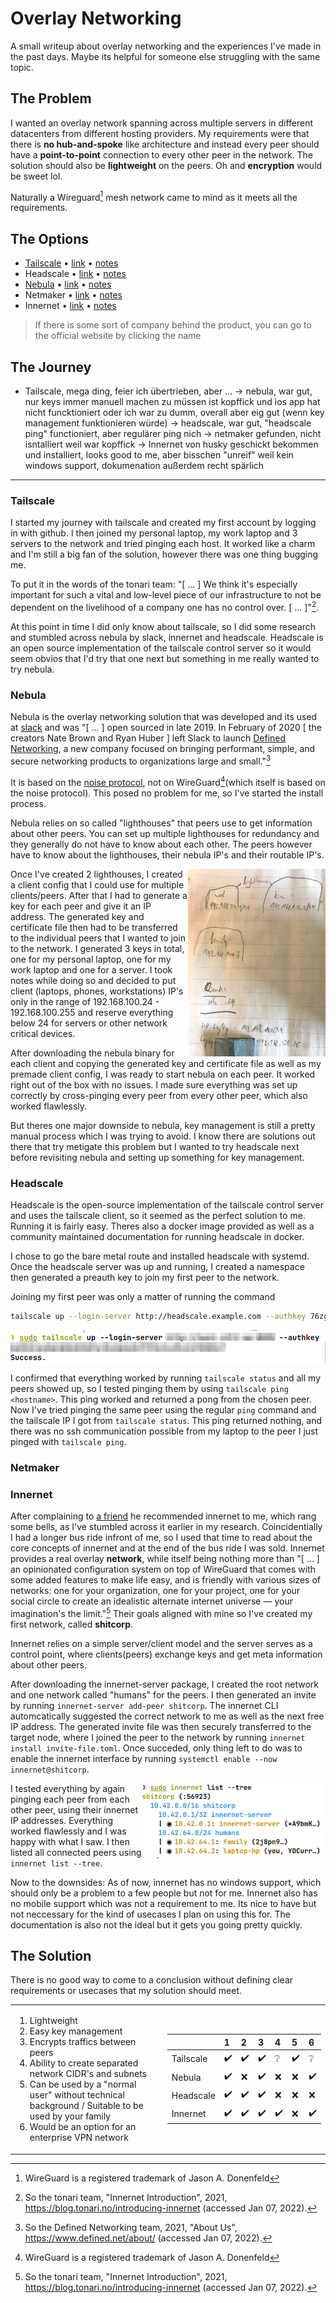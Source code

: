 # Overlay Networking

A small writeup about overlay networking and the experiences I've made in the past days. Maybe its helpful for someone else struggling with the same topic.

## The Problem

I wanted an overlay network spanning across multiple servers in different datacenters from different hosting providers. My requirements were that there is **no hub-and-spoke** like architecture and instead every peer should have a **point-to-point** connection to every other peer in the network. The solution should also be **lightweight** on the peers. Oh and **encryption** would be sweet lol. 

Naturally a Wireguard[^wg] mesh network came to mind as it meets all the requirements.

## The Options

- [Tailscale](https://tailscale.com) • [link](https://github.com/tailscale) • [notes](./notes/tailscale.md)
- Headscale • [link](https://github.com/juanfont/headscale) • [notes](./notes/headscale.md)
- [Nebula](https://www.defined.net/nebula/) • [link](https://github.com/slackhq/nebula) • [notes](./notes/nebula.md)
- Netmaker • [link](https://github.com/gravitl/netmaker) • [notes](./notes/netmaker.md)
- Innernet • [link](https://github.com/tonarino/innernet) • [notes](./notes/innernet.md)

> If there is some sort of company behind the product, you can go to the official website by clicking the name

## The Journey

- Tailscale, mega ding, feier ich übertrieben, aber ... -> nebula, war gut, nur keys immer manuell machen zu müssen ist kopffick und ios app hat nicht funcktioniert oder ich war zu dumm, overall aber eig gut (wenn key management funktionieren würde) -> headscale, war gut, "headscale ping" functioniert, aber regulärer ping nich -> netmaker gefunden, nicht isntalliert weil war kopffick -> Innernet von husky geschickt bekommen und installiert, looks good to me, aber bisschen "unreif" weil kein windows support, dokumenation außerdem recht spärlich

--------

### Tailscale

I started my journey with tailscale and created my first account by logging in with github. I then joined my personal laptop, my work laptop and 3 servers to the network and tried pinging each host. It worked like a charm and I'm still a big fan of the solution, however there was one thing bugging me. 

To put it in the words of the tonari team: "[ … ] We think it's especially important for such a vital and low-level piece of our infrastructure to not be dependent on the livelihood of a company one has no control over. [ ... ]"[^tonari_blog]. 

At this point in time I did only know about tailscale, so I did some research and stumbled across nebula by slack, innernet and headscale. Headscale is an open source implementation of the tailscale control server so it would seem obvios that I'd try that one next but something in me really wanted to try nebula.

### Nebula

Nebula is the overlay networking solution that was developed and its used at [slack](https://slack.com) and was "[ ... ] open sourced in late 2019. In February of 2020 [ the creators Nate Brown and Ryan Huber ] left Slack to launch [Defined Networking](https://www.defined.net/), a new company focused on bringing performant, simple, and secure networking products to organizations large and small."[^DN]

It is based on the [noise protocol](https://noiseprotocol.org/), not on WireGuard[^wg](which itself is based on the noise protocol). This posed no problem for me, so I've started the install process. 

Nebula relies on so called "lighthouses" that peers use to get information about other peers. You can set up multiple lighthouses for redundancy and they generally do not have to know about each other. The peers however have to know about the lighthouses, their nebula IP's and their routable IP's. 

<img align="right" alt="logo" src="./attachments/nebula_planning.jpg" height="300" width="220">

Once I've created 2 lighthouses, I created a client config that I could use for multiple clients/peers. After that I had to generate a key for each peer and give it an IP address. The generated key and certificate file then had to be transferred to the individual peers that I wanted to join to the network. I generated 3 keys in total, one for my personal laptop, one for my work laptop and one for a server. I took notes while doing so and decided to put client (laptops, phones, workstations) IP's only in the range of 192.168.100.24 - 192.168.100.255 and reserve everything below 24 for servers or other network critical devices.

After downloading the nebula binary for each client and copying the generated key and certificate file as well as my premade client config, I was ready to start nebula on each peer. It worked right out of the box with no issues. I made sure everything was set up correctly by cross-pinging every peer from every other peer, which also worked flawlessly.

But theres one major downside to nebula, key management is still a pretty manual process which I was trying to avoid. I know there are solutions out there that try metigate this problem but I wanted to try headscale next before revisiting nebula and setting up something for key management.

### Headscale 

Headscale is the open-source implementation of the tailscale control server and uses the tailscale client, so it seemed as the perfect solution to me. Running it is fairly easy. Theres also a docker image provided as well as a community maintained documentation for running headscale in docker. 

I chose to go the bare metal route and installed headscale with systemd. Once the headscale server was up and running, I created a namespace then generated a preauth key to join my first peer to the network.

Joining my first peer was only a matter of running the command

```bash
tailscale up --login-server http://headscale.example.com --authkey 76zghbKhn79uihOi7zhbjN8
```

<img align="center" alt="logo" src="./attachments/headscale_success.png">

I confirmed that everything worked by running `tailscale status` and all my peers showed up, so I tested pinging them by using `tailscale ping <hostname>`. This ping worked and returned a pong from the chosen peer. Now I've tried pinging the same peer using the regular `ping` command and the tailscale IP I got from `tailscale status`. This ping returned nothing, and there was no ssh communication possible from my laptop to the peer I just pinged with `tailscale ping`.

### Netmaker 

### Innernet 

After complaining to [a friend](https://github.com/Huskydog9988) he recommended innernet to me, which rang some bells, as I've stumbled across it earlier in my research. Coincidentially I had a longer bus ride infront of me, so I used that time to read about the core concepts of innernet and at the end of the bus ride I was sold. Innernet provides a real overlay **network**, while itself being nothing more than "[ ... ] an opinionated configuration system on top of WireGuard that comes with some added features to make life easy, and is friendly with various sizes of networks: one for your organization, one for your project, one for your social circle to create an idealistic alternate internet universe — your imagination's the limit."[^tonari_blog] Their goals aligned with mine so I've created my first network, called **shitcorp**.

Innernet relies on a simple server/client model and the server serves as a control point, where clients(peers) exchange keys and get meta information about other peers. 

After downloading the innernet-server package, I created the root network and one network called "humans" for the peers. I then generated an invite by running `innernet-server add-peer shitcorp`. The innernet CLI automcatically suggested the correct network to me as well as the next free IP address. The generated invite file was then securely transferred to the target node, where I joined the peer to the network by running `innernet install invite-file.toml`. Once succeded, only thing left to do was to enable the innernet interface by running `systemctl enable --now innernet@shitcorp`.

<img align="right" alt="logo" src="./attachments/innernet.png" height="120">

I tested everything by again pinging each peer from each other peer, using their innernet IP addresses. Everything worked flawlessly and I was happy with what I saw. I then listed all connected peers using `innernet list --tree`.

Now to the downsides: As of now, innernet has no windows support, which should only be a problem to a few people but not for me. Innernet also has no mobile support which was not a requirement to me. Its nice to have but not neccessary for the kind of usecases I plan on using this for. The documentation is also not the ideal but it gets you going pretty quickly.

## The Solution

There is no good way to come to a conclusion without defining clear requirements or usecases that my solution should meet.

<table border="0">
<tr>
<td>

1. Lightweight
2. Easy key management
3. Encrypts traffics between peers
4. Ability to create separated network CIDR's and subnets
5. Can be used by a "normal user" without technical background / Suitable to be used by your family
6. Would be an option for an enterprise VPN network
 
</td>
<td>    

|           | 1    | 2    | 3    | 4    | 5    | 6    |
| :-------- | :--- | :--- | :--- | :--- | :--- | :--- |
| Tailscale | ✔️    | ✔️    | ✔️    | ❔    | ✔️    | ❔    |
| Nebula    | ✔️    | ❌    | ✔️    | ❌    | ❌    | ✔️    |
| Headscale | ✔️    | ✔️    | ✔️    | ❌    | ❌    | ❌    |
| Innernet  | ✔️    | ✔️    | ✔️    | ✔️    | ❌    | ✔️    |
    
</td>
</tr>
</table>


[^wg]: WireGuard is a registered trademark of Jason A. Donenfeld
[^tonari_blog]: So the tonari team, "Innernet Introduction", 2021, https://blog.tonari.no/introducing-innernet (accessed Jan 07, 2022).
[^DN]: So the Defined Networking team, 2021, "About Us", https://www.defined.net/about/ (accessed Jan 07, 2022).